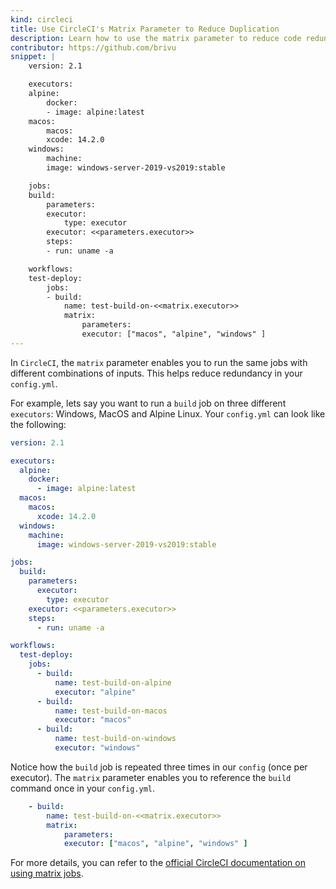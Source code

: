 ```yaml
---
kind: circleci
title: Use CircleCI's Matrix Parameter to Reduce Duplication
description: Learn how to use the matrix parameter to reduce code redundancy in your CircleCI config
contributor: https://github.com/brivu
snippet: |
    version: 2.1

    executors:
    alpine:
        docker:
        - image: alpine:latest
    macos:
        macos:
        xcode: 14.2.0
    windows:
        machine:
        image: windows-server-2019-vs2019:stable

    jobs:
    build:
        parameters:
        executor:
            type: executor
        executor: <<parameters.executor>>
        steps:
        - run: uname -a

    workflows:
    test-deploy:
        jobs: 
        - build:
            name: test-build-on-<<matrix.executor>>
            matrix:
                parameters:
                executor: ["macos", "alpine", "windows" ]
---
```


In `CircleCI`, the `matrix` parameter enables you to run the same jobs with different combinations of inputs. This helps reduce redundancy in your `config.yml`. 

For example, lets say you want to run a `build` job on three different `executors`: Windows, MacOS and Alpine Linux.
Your `config.yml` can look like the following:

```yaml
version: 2.1

executors:
  alpine:
    docker:
      - image: alpine:latest
  macos:
    macos:
      xcode: 14.2.0
  windows:
    machine:
      image: windows-server-2019-vs2019:stable

jobs:
  build:
    parameters:
      executor:
        type: executor
    executor: <<parameters.executor>>
    steps:
      - run: uname -a

workflows:
  test-deploy:
    jobs: 
      - build:
          name: test-build-on-alpine
          executor: "alpine"
      - build:
          name: test-build-on-macos
          executor: "macos"
      - build:
          name: test-build-on-windows
          executor: "windows"
```

Notice how the `build` job is repeated three times in our `config` (once per executor).  The `matrix` parameter enables you to reference the `build` command once in your `config.yml`.

```yaml
    - build:
        name: test-build-on-<<matrix.executor>>
        matrix:
            parameters:
            executor: ["macos", "alpine", "windows" ]
```

For more details, you can refer to the [official CircleCI documentation on using matrix jobs](https://circleci.com/docs/using-matrix-jobs/).
